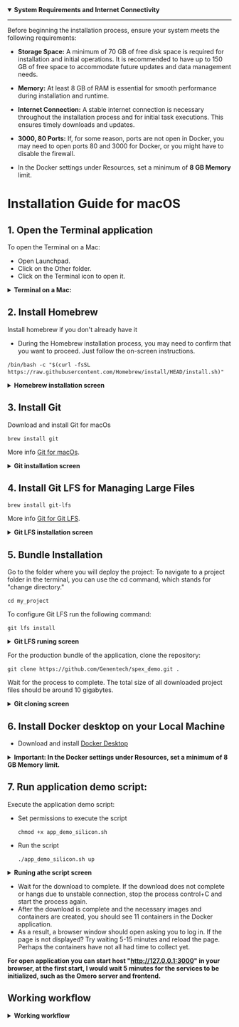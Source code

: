 <details open> <summary><b> System Requirements and Internet Connectivity</b></summary>

---

Before beginning the installation process, ensure your system meets the following requirements:

- **Storage Space:** A minimum of 70 GB of free disk space is required for installation and initial operations. It is recommended to have up to 150 GB of free space to accommodate future updates and data management needs.

- **Memory:** At least 8 GB of RAM is essential for smooth performance during installation and runtime.

- **Internet Connection:** A stable internet connection is necessary throughout the installation process and for initial task executions. This ensures timely downloads and updates.

- **3000, 80 Ports:** If, for some reason, ports are not open in Docker, you may need to open ports 80 and 3000 for Docker, or you might have to disable the firewall.

- In the Docker settings under Resources, set a minimum of **8 GB Memory** limit.


# Installation Guide for macOS

## 1. Open the Terminal application

To open the Terminal on a Mac:
- Open Launchpad.
- Click on the Other folder.
- Click on the Terminal icon to open it.

<details><summary><b>Terminal on a Mac:</b></summary>

![Lfs](workflow/images/apple/Terminal.png)
</details>

## 2. Install Homebrew

Install homebrew if you don't already have it
- During the Homebrew installation process, you may need to confirm that you want to proceed. Just follow the on-screen instructions.
```
/bin/bash -c "$(curl -fsSL https://raw.githubusercontent.com/Homebrew/install/HEAD/install.sh)"
```

<details><summary><b>Homebrew installation screen</b></summary>

  ![Lfs](workflow/images/apple/Homebrew_install.png)

- Add Homebrew to the PATH environment variable in Zsh:
```
echo 'eval "$(/opt/homebrew/bin/brew shellenv)"' >> ~/.zprofile
eval "$(/opt/homebrew/bin/brew shellenv)"
```
- Once the Homebrew installation is complete, verify that it is installed correctly by running the command:
```
brew --version
```
![Lfs](workflow/images/apple/Homebrew_install_2.png)
</details>

## 3. Install Git

Download and install Git for macOs</b>

```
brew install git
```
More info [Git for macOs](https://git-scm.com/download/mac).

<details><summary><b>Git installation screen</b></summary>

![Lfs](workflow/images/apple/brew_install_git.png)

</details>

## 4. Install Git LFS for Managing Large Files

```
brew install git-lfs
```

More info [Git for Git LFS](https://git-lfs.com/).

<details><summary><b>Git LFS installation screen</b></summary>

![Lfs](workflow/images/apple/brew_install_git-lfs.png)


</details>


<a id="bundle-installation"></a>
## 5. Bundle Installation

Go to the folder where you will deploy the project:
To navigate to a project folder in the terminal, you can use the cd command, which stands for "change directory."

```
cd my_project
```


To configure Git LFS run the following command:

```
git lfs install
```
<details><summary><b>Git LFS runing screen</b></summary>

![Lfs](workflow/images/apple/git_lfs_install.png)
</details>

For the production bundle of the application, clone the repository:

```
git clone https://github.com/Genentech/spex_demo.git .
```
Wait for the process to complete. The total size of all downloaded project files should be around 10 gigabytes.

<details><summary><b>Git cloning screen</b></summary>

![Lfs](workflow/images/apple/git_clone.png)
</details>


## 6. Install Docker desktop on your Local Machine
- Download and install [Docker Desktop](https://www.docker.com/products/docker-desktop)
  
<details> <summary><b>Important: In the Docker settings under Resources, set a minimum of 8 GB Memory limit.</b></summary>

![run](workflow/images/apple/Docker_settings.png)
- Wait for the download to complete. If the download does not complete or hangs due to unstable connection, stop the process control+C and start the process again.
- After the download is complete and the necessary images and containers are created, you should see 11 containers in the Docker application.
- As a result, a browser window should open asking you to log in. If the page is not displayed? Try waiting 5-10 minutes and reload the page. Perhaps the containers have not all had time to collect yet.
</details>


## 7. Run application demo script:
Execute the application demo script:

- Set permissions to execute the script
  ```
  chmod +x app_demo_silicon.sh
  ``` 
- Run the script
  ```
  ./app_demo_silicon.sh up
  ```

<details> <summary><b>Runing athe script screen</b></summary>

![run](workflow/images/apple/app_demo_silicon.png)

</details>



- Wait for the download to complete. If the download does not complete or hangs due to unstable connection, stop the process control+C and start the process again.
- After the download is complete and the necessary images and containers are created, you should see 11 containers in the Docker application.
- As a result, a browser window should open asking you to log in. If the page is not displayed? Try waiting 5-15 minutes and reload the page. Perhaps the containers have not all had time to collect yet.


**For open application you can start host "http://127.0.0.1:3000" in your browser,
at the first start, I would wait 5 minutes for the services to be initialized, such as the Omero server and frontend.**


## Working workflow

<details> <summary><b>Working workflow</b></summary>

- login in application use username **root** and password **omero**

![login](workflow/images/2_1.gif)

- ## create process
  To initiate a test process, first select Project 1 and click the **Analyze** button.
  Next, click the "Add Process" button, and enter the name of the process, such as "test".
  Then, access the process by clicking on it in the process list, and proceed to create the first task.
  ![create process](workflow/images/2_2.gif)
- ## create tasks
  Blocks can be connected to each other; the entry point is the choice of what we work with,
  an image or an anndata file. Subsequently, we select the following related blocks,
  which perform data transformation to achieve the desired result.
  ![create tasks](workflow/images/2_3.gif)
- ## run tasks
  All tasks are executed sequentially. You can start all tasks using the "Start ▶" button or the "Play ▶"
  button in each block. Also, you can delete a block if it is not needed.
  ![run tasks](workflow/images/2_4.gif)
  - ## Fix errors
  During the initial launch, related libraries are downloaded from the internet.
  If the internet connection is unstable, the installation may fail, indicated by a red flag over the task name.
  To reinitialize the installation or restart the task, you need to press the play button **▶** as shown below.
  ![errors](workflow/images/2_5.gif)
  - ## View results
  The results of the pipeline execution can be viewed in the review tab.
  If for some reason they are not displayed, you can request the data to be regenerated by pressing the
  "Delete zarr data" button and then the "Create zarr data" button.
  ![results](workflow/images/2_6.gif)
</details>